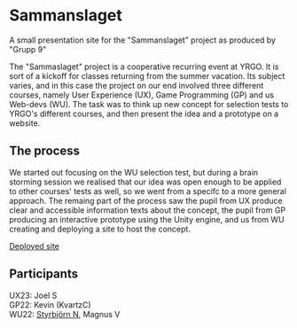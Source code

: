 # Sammanslaget
A small presentation site for the "Sammanslaget" project as produced by "Grupp 9"

The "Sammaslaget" project is a cooperative recurring event at YRGO. It is sort of a kickoff for classes returning from the summer vacation. Its subject varies, and in this case the project on our end involved three different courses, namely User Experience (UX), Game Programming (GP) and us Web-devs (WU). The task was to think up new concept for selection tests to YRGO's different courses, and then present the idea and a prototype on a website.

## The process
We started out focusing on the WU selection test, but during a brain storming session we realised that our idea was open enough to be applied to other courses' tests as well, so we went from a specifc to a more general approach. The remaing part of the process saw the pupil from UX produce clear and accessible information texts about the concept, the pupil from GP producing an interactive prototype using the Unity engine, and us from WU creating and deploying a site to host the concept.

[Deployed site](https://sammanslaget-dun.vercel.app/)

## Participants
UX23: Joel S</br>
GP22: Kevin (KvartzC)</br>
WU22: [Styrbjörn N](https://github.com/styrbjorn-n), Magnus V
